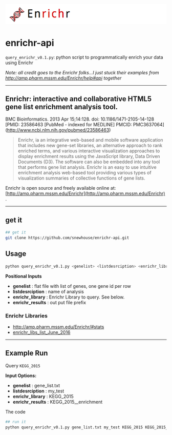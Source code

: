 ![](pic.png)

# enrichr-api

`query_enrichr_v0.1.py`: python script to programmatically enrich your data using Enrichr

*Note: all credit goes to the Enrichr folks...I just stuck their examples from http://amp.pharm.mssm.edu/Enrichr/help#api together*

******

## **Enrichr: interactive and collaborative HTML5 gene list enrichment analysis tool.**  
BMC Bioinformatics. 2013 Apr 15;14:128. doi: 10.1186/1471-2105-14-128   
[PMID: 23586463 [PubMed - indexed for MEDLINE] PMCID: PMC3637064] (http://www.ncbi.nlm.nih.gov/pubmed/23586463)  

>Enrichr, ia an integrative web-based and mobile software application that includes new gene-set libraries, an alternative approach to rank enriched terms, and various interactive visualization approaches to display enrichment results using the JavaScript library, Data Driven Documents (D3). The software can also be embedded into any tool that performs gene list analysis. 
>Enrichr is an easy to use intuitive enrichment analysis web-based tool providing various types of visualization summaries of collective functions of gene lists. 

Enrichr is open source and freely available online at: [http://amp.pharm.mssm.edu/Enrichr](http://amp.pharm.mssm.edu/Enrichr) .

**********

## get it
```bash
## get it
git clone https://github.com/snewhouse/enrichr-api.git 
```

## Usage

```bash
python query_enrichr_v0.1.py <genelist> <listdesrciption> <enrichr_library> <enrichr_results>
```

**Positional Inputs**  
- **genelist**         : flat file with list of genes, one gene id per row
- **listdesrciption**  : name of analysis
- **enrichr_library**  : Enrichr Library to query. See below.
- **enrichr_results**  : out put file prefix

### Enrichr Libraries

- http://amp.pharm.mssm.edu/Enrichr/#stats  
- [enrichr_libs_list_June_2016](https://github.com/snewhouse/brain_gene_expression/blob/master/enrichr_api/enrichr_libs_list_June_2016.txt)  


******

## Example Run

Query `KEGG_2015`  

**Input Options:**

- **genelist**         : gene_list.txt
- **listdesrciption**  : my_test
- **enrichr_library**  : KEGG_2015
- **enrichr_results**  : KEGG_2015__enrichment

The code

```bash
## run it
python query_enrichr_v0.1.py gene_list.txt my_test KEGG_2015 KEGG_2015__enrichment
```

